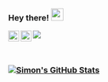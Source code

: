 ### Hey there! <img src="https://media.giphy.com/media/hvRJCLFzcasrR4ia7z/giphy.gif" width="25px"> 
<a href="https://www.linkedin.com/in/simon-upton-15853b239/">
  <img align="left" alt="Simon's Linkedin" width="22px" src="https://raw.githubusercontent.com/peterthehan/peterthehan/master/assets/linkedin.svg" />
</a>
<a href="https://discordapp.com/users/214496939226431489">
  <img align="left" alt="Simon's Discord" width="22px" src="https://raw.githubusercontent.com/peterthehan/peterthehan/master/assets/discord.svg" />
</a>

![](https://visitor-badge.glitch.me/badge?page_id=simon-upton.simon-upton)

<br/>

### [![Simon's GitHub Stats](https://github-readme-stats.vercel.app/api?username=simon-upton&count_private=true&show_icons=true&theme=github_dark&hide_rank=false)](https://github.com/anuraghazra/github-readme-stats)
<!--
**simon-upton/simon-upton** is a ✨ _special_ ✨ repository because its `README.md` (this file) appears on your GitHub profile.

Here are some ideas to get you started:

- 🔭 I’m currently working on ...
- 🌱 I’m currently learning ...
- 👯 I’m looking to collaborate on ...
- 🤔 I’m looking for help with ...
- 💬 Ask me about ...
- 📫 How to reach me: ...
- 😄 Pronouns: ...
- ⚡ Fun fact: ...
-->
